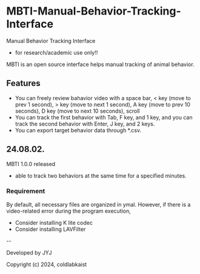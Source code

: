 # MBTI-Manual-Behavior-Tracking-Interface
Manual Behavior Tracking Interface
- for research/academic use only!!

MBTI is an open source interface helps manual tracking of animal behavior.

## Features
- You can freely review bahavior video with a space bar, < key (move to prev 1 second), > key (move to next 1 second), A key (move to prev 10 seconds), D key (move to next 10 seconds), scroll
- You can track the first behavior with Tab, F key, and 1 key, and you can track the second behavior with Enter, J key, and 2 keys.
- You can export target behavior data through *.csv.
 
## 24.08.02.
MBTI 1.0.0 released
- able to track two behaviors at the same time for a specified minutes.

### Requirement
By default, all necessary files are organized in ymal. However, if there is a video-related error during the program execution,
- Consider installing K lite codec
- Consider installing LAVFilter

--

Developed by JYJ 

Copyright (c) 2024, coldlabkaist
